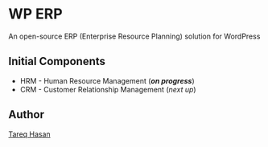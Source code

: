 # WP ERP

An open-source ERP (Enterprise Resource Planning) solution for WordPress

## Initial Components

* HRM - Human Resource Management (***on progress***)
* CRM - Customer Relationship Management (*next up*)

## Author
[Tareq Hasan](http://tareq.wedevs.com)